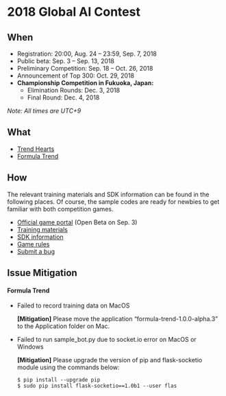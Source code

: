 # 2018 Global AI Contest


## When
- Registration: 20:00, Aug. 24 – 23:59, Sep. 7, 2018
- Public beta: Sep. 3 – Sep. 13, 2018
- Preliminary Competition: Sep. 18 – Oct. 26, 2018
- Announcement of Top 300: Oct. 29, 2018
- **Championship Competition in Fukuoka, Japan:**
  - Elimination Rounds: Dec. 3, 2018
  - Final Round: Dec. 4, 2018

_Note: All times are UTC+9_


## What
- [Trend Hearts](https://wiki.jarvis.trendmicro.com/x/y3LXDg)
- [Formula Trend](https://wiki.jarvis.trendmicro.com/x/AnnXDg)


## How

The relevant training materials and SDK information can be found in the following places. Of course, the sample codes are ready for newbies to get familiar with both competition games.

- [Official game portal](http://aicontest2018.trendmicro.com) (Open Beta on Sep. 3)
- [Training materials](https://wiki.jarvis.trendmicro.com/x/uC_uD)
- [SDK information](https://wiki.jarvis.trendmicro.com/x/uG3XDg)
- [Game rules](https://wiki.jarvis.trendmicro.com/x/Y23XDg)
- [Submit a bug](http://aicontest2018.trendmicro.com/)


## Issue Mitigation

#### Formula Trend

- Failed to record training data on MacOS

  **[Mitigation]** Please move the application “formula-trend-1.0.0-alpha.3” to the Application folder on Mac.

- Failed to run sample_bot.py due to socket.io error on MacOS or Windows

  **[Mitigation]** Please upgrade the version of pip and flask-socketio module using the commands below:

      $ pip install --upgrade pip 
      $ sudo pip install flask-socketio==1.0b1 --user flas